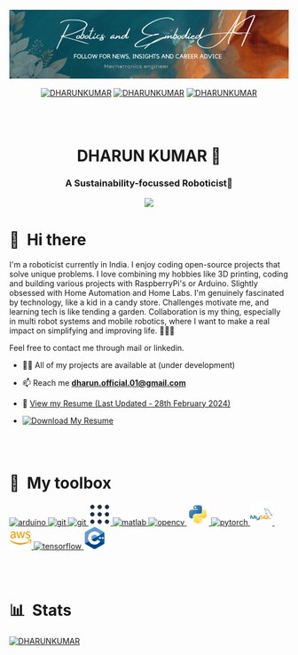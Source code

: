 <p align="center"> <img src="https://github.com/Dharun235/Dharun235/blob/main/banner.png" /> 

<p align="center">
  <a href="https://linkedin.com/in/dharunkumar20" target="_blank"><img src="https://img.shields.io/badge/LinkedIn-dharunkumar-blue?style=for-the-badge&logo=linkedin" alt="DHARUNKUMAR" /></a>
  <a href="https://github.com/dharun235" target="_blank"><img src="https://img.shields.io/github/followers/Dharun235?logo=GitHub&style=for-the-badge" alt="DHARUNKUMAR" /></a>
  <a href="https://github.com/dharun235" target="_blank"><img src="https://img.shields.io/github/stars/Dharun235?logo=github&style=for-the-badge" alt="DHARUNKUMAR" /></a>
</p>

<br><br>
<h1 align="center">DHARUN KUMAR 🤖</h1>
<h3 align="center">A Sustainability-focussed Roboticist🌱</h3>
<p align="center"> <img src="https://komarev.com/ghpvc/?username=Dharun235&label=Profile+views%20views&color=brightgreen&style=plastic" /> </p>

<!-- <p align="left"> <a href="https://github.com/ryo-ma/github-profile-trophy"><img src="https://github-profile-trophy.vercel.app/?username=akshetp" alt="akshetp" /></a> </p> -->


<!-- <p align="left"> <a href="https://twitter.com/akshet9" target="blank"><img src="https://img.shields.io/twitter/follow/akshet9?logo=twitter&style=for-the-badge" alt="akshet9" /></a> </p> -->
# 👋 &nbsp;Hi there

I'm a roboticist currently in India. I enjoy coding open-source projects that solve unique problems. I love combining my hobbies like 3D printing, coding and building various projects with RaspberryPi's or Arduino. Slightly obsessed with Home Automation and Home Labs. I'm genuinely fascinated by technology, like a kid in a candy store. Challenges motivate me, and learning tech is like tending a garden. Collaboration is my thing, especially in multi robot systems and mobile robotics, where I want to make a real impact on simplifying and improving life. 🌟🤖🌱

Feel free to contact me through mail or linkedin.

- 👨‍💻 All of my projects are available at (under development)

- 📫 Reach me **dharun.official.01@gmail.com**

- 📄 [View my Resume (Last Updated - 28th February 2024)](https://github.com/Dharun235/Dharun235/blob/main/Dharun%20resume.pdf)
- <a href="https://github.com/Dharun235/Dharun235/blob/main/Dharun%20resume.pdf" download>
  <img src="https://img.shields.io/badge/-Download%20My%20Resume-blue?style=flat-square&logo=pdf-reader&logoColor=white" alt="Download My Resume">
</a>
<br><br>

# 🧰 &nbsp;My toolbox
<p align="left"> <a href="https://www.arduino.cc/" target="_blank" rel="noreferrer"> <img src="https://cdn.worldvectorlogo.com/logos/arduino-1.svg" alt="arduino" width="40" height="40"/> </a> <a href="https://www.w3schools.com/cpp/" target="_blank" rel="noreferrer">  </a> <a href="https://git-scm.com/" target="_blank" rel="noreferrer"> <img src="https://www.vectorlogo.zone/logos/git-scm/git-scm-icon.svg" alt="git" width="40" height="40"/> </a> <a href="https://www.linux.org/" target="_blank" rel="noreferrer"> <img src="https://www.vectorlogo.zone/logos/git-scm/git-scm-icon.svg" alt="git" width="40" height="40"/> </a> <a href="https://www.ros.org/" target="_blank" rel="noreferrer"> <img src="https://github.com/devicons/devicon/blob/master/icons/ros/ros-original.svg" alt="ros" width="40" height="40"/> </a> <a href="https://www.mathworks.com/" target="_blank" rel="noreferrer"> <img src="https://upload.wikimedia.org/wikipedia/commons/2/21/Matlab_Logo.png" alt="matlab" width="40" height="40"/> </a> <a href="https://opencv.org/" target="_blank" rel="noreferrer"> <img src="https://www.vectorlogo.zone/logos/opencv/opencv-icon.svg" alt="opencv" width="40" height="40"/> </a> <a href="https://www.python.org" target="_blank" rel="noreferrer"> <img src="https://raw.githubusercontent.com/devicons/devicon/master/icons/python/python-original.svg" alt="python" width="40" height="40"/> </a> <a href="https://pytorch.org/" target="_blank" rel="noreferrer"> <img src="https://www.vectorlogo.zone/logos/pytorch/pytorch-icon.svg" alt="pytorch" width="40" height="40"/> </a> <a href="https://www.tensorflow.org" target="_blank" rel="noreferrer"> <img src="https://github.com/devicons/devicon/blob/master/icons/mysql/mysql-original-wordmark.svg" title="MySQL"  alt="MySQL" width="40" height="40"/>&nbsp;<img src="https://github.com/devicons/devicon/blob/master/icons/amazonwebservices/amazonwebservices-plain-wordmark.svg" title="AWS" alt="AWS" width="40" height="40"/>&nbsp;<img src="https://www.vectorlogo.zone/logos/tensorflow/tensorflow-icon.svg" alt="tensorflow" width="40" height="40"/> </a> <a href="https://unity.com/" target="_blank" rel="noreferrer"> <img src="https://github.com/devicons/devicon/blob/master/icons/cplusplus/cplusplus-original.svg" alt="c++" width="40" height="40"/> </a> </p>

 <!-- <p align="center"><img align="center" src="https://github-readme-stats.vercel.app/api/top-langs?username=akshetp&show_icons=true&locale=en&layout=compact" alt="akshetp" /></p> -->

<br><br>
# 📊 &nbsp;Stats
<!-- <p align="center">&nbsp;<img align="center" src="https://github-readme-stats.vercel.app/api?username=akshetp&show_icons=true&locale=en" alt="akshetp" /></p> -->


<p align="left">
  <a href="https://github.com/dharun235" target="_blank"><img src="https://github-readme-streak-stats.herokuapp.com/?user=Dharun235&theme=dark&count_private=true&bg_color=0d1116&title_color=ce09ec&text_color=a4aacb&icon_color=007ec6" alt="DHARUNKUMAR" /></a>
</p>

